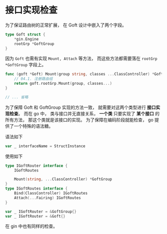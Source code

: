 # 接口实现检查

为了保证路由树的正常扩展， 在 Goft 设计中嵌入了两个字段。

```go
type Goft struct {
	*gin.Engine
	rootGrp *GoftGroup
}
```

因为 `Goft` 也需有实现 `Mount, Attach` 等方法， 而这些方法都需要落在 `rootGrp *GoftGroup` 字段上。

```go
func (goft *Goft) Mount(group string, classes ...ClassController) *GoftGroup {
	// 04.1. 注册路由组
	return goft.rootGrp.Mount(group, classes...)
}

// ... 省略
```

为了保障 Goft 和 GoftGroup 实现的方法一致， 就需要对这两个类型进行 **接口实现检查**。 
而在 go 中， 类与接口并无直接关系， **一个类** 只要实现了 **某个接口** 的所有方法， 那这个类就是该接口的实现。 为了保障在编码阶段就能检查， go 提供了一个特殊的语法糖。

语法如下

```go
var _ interfaceName = StructInstance
```

使用如下

```go
type IGoftRouter interface {
	IGoftRoutes

	Mount(string, ...ClassController) *GoftGroup
}
type IGoftRoutes interface {
	Bind(ClassController) IGoftRoutes
	Attach(...Fairing) IGoftRoutes
}

var _ IGoftRouter = &GoftGroup{}
var _ IGoftRouter = &Goft{}
```

在 gin 中也有同样的检查。



